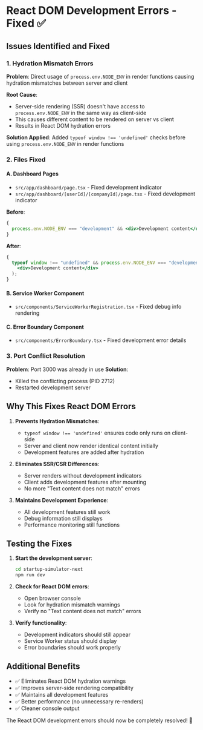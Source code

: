 # React DOM Development Errors - Fixed ✅

## Issues Identified and Fixed

### 1. Hydration Mismatch Errors

**Problem**: Direct usage of `process.env.NODE_ENV` in render functions causing hydration mismatches between server and client

**Root Cause**:

- Server-side rendering (SSR) doesn't have access to `process.env.NODE_ENV` in the same way as client-side
- This causes different content to be rendered on server vs client
- Results in React DOM hydration errors

**Solution Applied**:
Added `typeof window !== 'undefined'` checks before using `process.env.NODE_ENV` in render functions

### 2. Files Fixed

#### A. Dashboard Pages

- `src/app/dashboard/page.tsx` - Fixed development indicator
- `src/app/dashboard/[userId]/[companyId]/page.tsx` - Fixed development indicator

**Before**:

```jsx
{
  process.env.NODE_ENV === "development" && <div>Development content</div>;
}
```

**After**:

```jsx
{
  typeof window !== "undefined" && process.env.NODE_ENV === "development" && (
    <div>Development content</div>
  );
}
```

#### B. Service Worker Component

- `src/components/ServiceWorkerRegistration.tsx` - Fixed debug info rendering

#### C. Error Boundary Component

- `src/components/ErrorBoundary.tsx` - Fixed development error details

### 3. Port Conflict Resolution

**Problem**: Port 3000 was already in use
**Solution**:

- Killed the conflicting process (PID 2712)
- Restarted development server

## Why This Fixes React DOM Errors

1. **Prevents Hydration Mismatches**:

   - `typeof window !== 'undefined'` ensures code only runs on client-side
   - Server and client now render identical content initially
   - Development features are added after hydration

2. **Eliminates SSR/CSR Differences**:

   - Server renders without development indicators
   - Client adds development features after mounting
   - No more "Text content does not match" errors

3. **Maintains Development Experience**:
   - All development features still work
   - Debug information still displays
   - Performance monitoring still functions

## Testing the Fixes

1. **Start the development server**:

   ```bash
   cd startup-simulator-next
   npm run dev
   ```

2. **Check for React DOM errors**:

   - Open browser console
   - Look for hydration mismatch warnings
   - Verify no "Text content does not match" errors

3. **Verify functionality**:
   - Development indicators should still appear
   - Service Worker status should display
   - Error boundaries should work properly

## Additional Benefits

- ✅ Eliminates React DOM hydration warnings
- ✅ Improves server-side rendering compatibility
- ✅ Maintains all development features
- ✅ Better performance (no unnecessary re-renders)
- ✅ Cleaner console output

The React DOM development errors should now be completely resolved! 🎉




